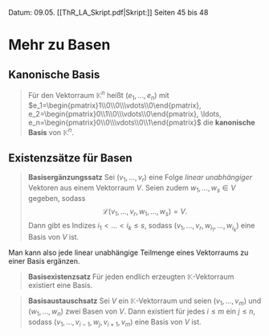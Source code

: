 Datum: 09.05.
[[ThR_LA_Skript.pdf|Skript:]] Seiten 45 bis 48

# Mehr zu Basen

## Kanonische Basis
> Für den Vektorraum $\mathbb{K}^{n}$ heißt $(e_1,\ldots,e_n)$ mit $e_1=\begin{pmatrix}1\\0\\0\\\vdots\\0\end{pmatrix}, e_2=\begin{pmatrix}0\\1\\0\\\vdots\\0\end{pmatrix}, \ldots, e_n=\begin{pmatrix}0\\0\\\vdots\\0\\1\end{pmatrix}$ die **kanonische Basis** von $\mathbb{K}^{n}$. 

## Existenzsätze für Basen

> **Basisergänzungssatz**
> Sei $(v_1,\ldots,v_r)$ eine Folge *linear unabhängiger* Vektoren aus einem Vektorraum $V$. Seien zudem $w_{1},\ldots,w_{s}\in V$ gegeben, sodass $$\mathcal{L}(v_{1},\ldots,v_{r},w_{1},\ldots,w_{s})=V.$$
> Dann gibt es Indizes $i_{1}<\ldots<i_{k}\leq s$, sodass $(v_{1},\ldots,v_{r},w_{i_{1}},\ldots,w_{i_{k}})$ eine Basis von $V$ ist.

Man kann also jede linear unabhängige Teilmenge eines Vektorraums zu einer Basis ergänzen.

> **Basisexistenzsatz**
> Für jeden endlich erzeugten $\mathbb{K}$-Vektorraum existiert eine Basis.

> **Basisaustauschsatz**
> Sei $V$ ein $\mathbb{K}$-Vektorraum und seien $(v_{1},\ldots,v_{m})$ und $(w_{1},\ldots,w_{n})$ zwei Basen von $V$.
> Dann existiert für jedes $i \leq m$ ein $j \leq n$, sodass $(v_{1},\ldots,v_{i-1},w_{j},v_{i+1},v_{m})$ eine Basis von $V$ ist.

